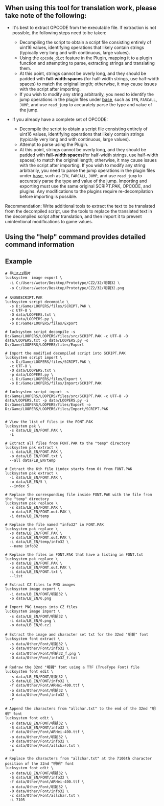 

## When using this tool for translation work, please take note of the following:

- It's best to extract OPCODE from the executable file. If extraction is not possible, the following steps need to be taken:
  - Decompiling the script to obtain a script file consisting entirely of uint16 values, identifying operations that likely contain strings (typically very long and with continuous, large values).
  - Using the `opcode_dict` feature in the Plugin, mapping it to a plugin function and attempting to parse, extracting strings and translating them.
  - At this point, strings cannot be overly long, and they should be padded with **full-width spaces** (for half-width strings, use half-width spaces) to match the original length; otherwise, it may cause issues with the script after importing.
  - If you wish to modify any string arbitrarily, you need to identify the jump operations in the plugin files under [base](data/base), such as `IFN`, `FARCALL`, `JUMP`, and use `read_jump` to accurately parse the type and value of the jump.

- If you already have a complete set of OPCODE:
  - Decompile the script to obtain a script file consisting entirely of uint16 values, identifying operations that likely contain strings (typically very long and with continuous, large values).
  - Attempt to parse using the Plugin.
  - At this point, strings cannot be overly long, and they should be padded with **full-width spaces**(for half-width strings, use half-width spaces) to match the original length; otherwise, it may cause issues with the script after importing.
If you wish to modify any string arbitrarily, you need to parse the jump operations in the plugin files under [base](data/base), such as `IFN`, `FARCALL`, `JUMP`, and use `read_jump` to accurately parse the type and value of the jump.
Importing and exporting must use the same original SCRIPT.PAK, OPCODE, and plugins. Any modifications to the plugins require re-decompilation before importing is possible.

Recommendation: Write additional tools to extract the text to be translated from the decompiled script, use the tools to replace the translated text in the decompiled script after translation, and then import it to prevent unintentional modifications to game values.

## Using the "help" command provides detailed command information

## Example
```shell
# 导出CZ2图片
lucksystem  image export \
  -i C:/Users/wetor/Desktop/Prototype/CZ2/32/明朝32 \
  -o C:/Users/wetor/Desktop/Prototype/CZ2/32/明朝32.png

# 反编译SCRIPT.PAK
lucksystem script decompile \
  -s D:/Game/LOOPERS/files/SCRIPT.PAK \
  -c UTF-8 \
  -O data/LOOPERS.txt \
  -p data/LOOPERS.py \
  -o D:/Game/LOOPERS/files/Export

# lucksystem script decompile -s D:/Game/LOOPERS/LOOPERS/files/src/SCRIPT.PAK -c UTF-8 -O data/LOOPERS.txt -p data/LOOPERS.py -o D:/Game/LOOPERS/LOOPERS/files/Export

# Import the modified decompiled script into SCRIPT.PAK
lucksystem script import \
  -s D:/Game/LOOPERS/files/SCRIPT.PAK \
  -c UTF-8 \
  -O data/LOOPERS.txt \
  -p data/LOOPERS.py \
  -i D:/Game/LOOPERS/files/Export \
  -o D:/Game/LOOPERS/files/Import/SCRIPT.PAK

# lucksystem script import -s D:/Game/LOOPERS/LOOPERS/files/src/SCRIPT.PAK -c UTF-8 -O data/LOOPERS.txt -p data/LOOPERS.py -i D:/Game/LOOPERS/LOOPERS/files/Export -o D:/Game/LOOPERS/LOOPERS/files/Import/SCRIPT.PAK


# View the list of files in the FONT.PAK
lucksystem pak \
  -s data/LB_EN/FONT.PAK \
  -L

# Extract all files from FONT.PAK to the "temp" directory
lucksystem pak extract \
  -i data/LB_EN/FONT.PAK \
  -o data/LB_EN/FONT.txt \
  --all data/LB_EN/temp

# Extract the 6th file (index starts from 0) from FONT.PAK
lucksystem pak extract \
  -i data/LB_EN/FONT.PAK \
  -o data/LB_EN/5 \
  --index 5

# Replace the corresponding file inside FONT.PAK with the file from the "temp" directory
lucksystem pak replace \
  -s data/LB_EN/FONT.PAK \
  -o data/LB_EN/FONT.out.PAK \
  -i data/LB_EN/temp

# Replace the file named "info32" in FONT.PAK
lucksystem pak replace \
  -s data/LB_EN/FONT.PAK \
  -o data/LB_EN/FONT.out.PAK \
  -i data/LB_EN/temp/info32 \
  --name info32

# Replace the files in FONT.PAK that have a listing in FONT.txt
lucksystem pak replace \
  -s data/LB_EN/FONT.PAK \
  -o data/LB_EN/FONT.out.PAK \
  -i data/LB_EN/FONT.txt \
  --list

# Extract CZ files to PNG images
lucksystem image export \
  -i data/LB_EN/FONT/明朝32 \
  -o data/LB_EN/0.png

# Import PNG images into CZ files
lucksystem image import \
  -s data/LB_EN/FONT/明朝32 \
  -i data/LB_EN/0.png \
  -o data/LB_EN/0.cz1

# Extract the image and character set txt for the 32nd "明朝" font
lucksystem font extract \
  -s data/Other/Font/明朝32 \
  -S data/Other/Font/info32 \
  -o data/Other/Font/明朝32_f.png \
  -O data/Other/Font/info32_f.txt

# Redraw the 32nd "明朝" font using a TTF (TrueType Font) file
lucksystem font edit \
  -s data/LB_EN/FONT/明朝32 \
  -S data/LB_EN/FONT/info32 \
  -f data/Other/Font/ARHei-400.ttf \
  -o data/Other/Font/明朝32 \
  -O data/Other/Font/info32 \
  -r

# Append the characters from "allchar.txt" to the end of the 32nd "明朝" font
lucksystem font edit \
  -s data/LB_EN/FONT/明朝32 \
  -S data/LB_EN/FONT/info32 \
  -f data/Other/Font/ARHei-400.ttf \
  -o data/Other/Font/明朝32 \
  -O data/Other/Font/info32 \
  -c data/Other/Font/allchar.txt \
  -a

# Replace the characters from "allchar.txt" at the 7106th character position of the 32nd "明朝" font
lucksystem font edit \
  -s data/LB_EN/FONT/明朝32 \
  -S data/LB_EN/FONT/info32 \
  -f data/Other/Font/ARHei-400.ttf \
  -o data/Other/Font/明朝32 \
  -O data/Other/Font/info32 \
  -c data/Other/Font/allchar.txt \
  -i 7105

```
